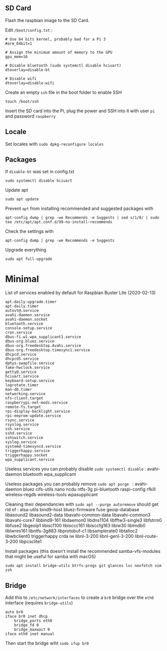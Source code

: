 ## SD Card

Flash the raspbian image to the SD Card.

Edit `/boot/config.txt` :
```
# Use 64 bits kernel, probably bad for a Pi 3
#arm_64bit=1

# Assign the minimum amount of memory to the GPU
gpu_mem=16

# Disable bluetooth (sudo systemctl disable hciuart)
dtoverlay=disable-bt

# Disable wifi
dtoverlay=disable-wifi
```
Create an empty `ssh` file in the boot folder to enable SSH
```
touch /boot/ssh
```
Insert the SD card into the Pi, plug the power and SSH into it with user `pi` and password `raspberry`

## Locale

Set locales with `sudo dpkg-reconfigure locales`

## Packages
If `disable-bt` was set in config.txt
```
sudo systemctl disable hciuart
```
Update apt
```
sudo apt update
```
Prevent `apt` from installing recommended and suggested packages with
```
apt-config dump | grep -we Recommends -e Suggests | sed s/1/0/ | sudo tee /etc/apt/apt.conf.d/99-no-install-recommends
```
Check the settings with 
```
apt-config dump | grep -we Recommends -e Suggests
```
Upgrade everything
```
sudo apt full-upgrade
```
# Minimal
List of services enabled by default for Raspbian Buster Lite (2020-02-13)
```
apt-daily-upgrade.timer
apt-daily.timer
autovt@.service
avahi-daemon.service
avahi-daemon.socket
bluetooth.service
console-setup.service
cron.service
dbus-fi.w1.wpa_supplicant1.service
dbus-org.bluez.service
dbus-org.freedesktop.Avahi.service
dbus-org.freedesktop.timesync1.service
dhcpcd.service
dhcpcd5.service
dphys-swapfile.service
fake-hwclock.service
getty@.service
hciuart.service
keyboard-setup.service
logrotate.timer
man-db.timer
networking.service
nfs-client.target
raspberrypi-net-mods.service
remote-fs.target
rpi-display-backlight.service
rpi-eeprom-update.service
rsync.service
rsyslog.service
ssh.service
sshd.service
sshswitch.service
syslog.service
systemd-timesyncd.service
triggerhappy.service
triggerhappy.socket
wpa_supplicant.service
```
Useless services you can probably disable `sudo systemctl disable` :
avahi-daemon bluetooth wpa_supplicant

Useless packages you can probably remove `sudo apt purge ` :
avahi-daemon bluez cifs-utils nano ncdu ntfs-3g pi-bluetooth raspi-config rfkill wireless-regdb wireless-tools wpasupplicant

Cleaning their dependancies with `sudo apt --purge autoremove` should get rid of :
alsa-utils bind9-host bluez-firmware fuse geoip-database libasound2 libasound2-data libavahi-common-data libavahi-common3 libavahi-core7 libbind9-161 libdaemon0 libdns1104 libfftw3-single3 libfstrm0 libfuse2 libgeoip1 libisc1100 libisccc161 libisccfg163 libiw30 liblmdb0 liblwres161 libntfs-3g883 libprotobuf-c1 libsamplerate0 libtalloc2 libwbclient0 triggerhappy crda iw libnl-3-200 libnl-genl-3-200 libnl-route-3-200 libpcsclite1


Install packages (this doesn't install the recommended samba-vfs-modules that might be useful for samba with macOS)
```
sudo apt install bridge-utils btrfs-progs git glances lxc neofetch vim zsh
```

## Bridge

Add this to `/etc/network/interfaces` to create a `br0` bridge over the `eth0` interface (requires `bridge-utils`)
```
auto br0
iface br0 inet dhcp
	bridge_ports eth0
	bridge_fd 0
	bridge_maxwait 0
iface eth0 inet manual
```
Then start the bridge wiht `sudo ifup br0`
